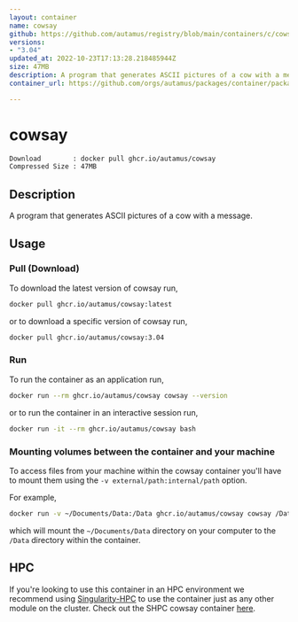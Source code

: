 ```yaml
---
layout: container
name: cowsay
github: https://github.com/autamus/registry/blob/main/containers/c/cowsay/spack.yaml
versions:
- "3.04"
updated_at: 2022-10-23T17:13:28.218485944Z
size: 47MB
description: A program that generates ASCII pictures of a cow with a message.
container_url: https://github.com/orgs/autamus/packages/container/package/cowsay

---
```

# cowsay
```bash 
Download        : docker pull ghcr.io/autamus/cowsay
Compressed Size : 47MB
```

## Description
A program that generates ASCII pictures of a cow with a message.

## Usage
### Pull (Download)
To download the latest version of cowsay run,

```bash
docker pull ghcr.io/autamus/cowsay:latest
```

or to download a specific version of cowsay run,

```bash
docker pull ghcr.io/autamus/cowsay:3.04
```
### Run
To run the container as an application run,
```bash
docker run --rm ghcr.io/autamus/cowsay cowsay --version
```

or to run the container in an interactive session run,
```bash
docker run -it --rm ghcr.io/autamus/cowsay bash
```

### Mounting volumes between the container and your machine
To access files from your machine within the cowsay container you'll have to mount them using the `-v external/path:internal/path` option.

For example,
```bash
docker run -v ~/Documents/Data:/Data ghcr.io/autamus/cowsay cowsay /Data/myData.csv
```
which will mount the `~/Documents/Data` directory on your computer to the `/Data` directory within the container.

## HPC
If you're looking to use this container in an HPC environment we recommend using [Singularity-HPC](https://singularity-hpc.readthedocs.io) to use the container just as any other module on the cluster. Check out the SHPC cowsay container [here](https://singularityhub.github.io/singularity-hpc/r/ghcr.io-autamus-cowsay/).